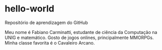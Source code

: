 # hello-world
Repositório de aprendizagem do GitHub

Meu nome é Fabiano Carminatti, estudante de ciência da Computação na UNIG e matemático.
Gosto de jogos onlines, principalmente MMORPGs. Minha classe favorita é o Cavaleiro Arcano.
